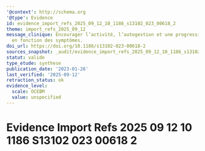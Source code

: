 ```yaml
---
'@context': http://schema.org
'@type': Evidence
id: evidence_import_refs_2025_09_12_10_1186_s13102_023_00618_2
theme: import_refs_2025_09_12
message_clinique: Encourager l’activité, l’autogestion et une progression graduée
  en fonction des symptômes.
doi_url: https://doi.org/10.1186/s13102-023-00618-2
sources_snapshot: _audit/evidence_import_refs_2025_09_12_10_1186_s13102_023_00618_2.json
statut: valide
type_etude: synthese
publication_date: '2023-01-26'
last_verified: '2025-09-12'
retraction_status: ok
evidence_level:
  scale: OCEBM
  value: unspecified
---
```

# Evidence Import Refs 2025 09 12 10 1186 S13102 023 00618 2

